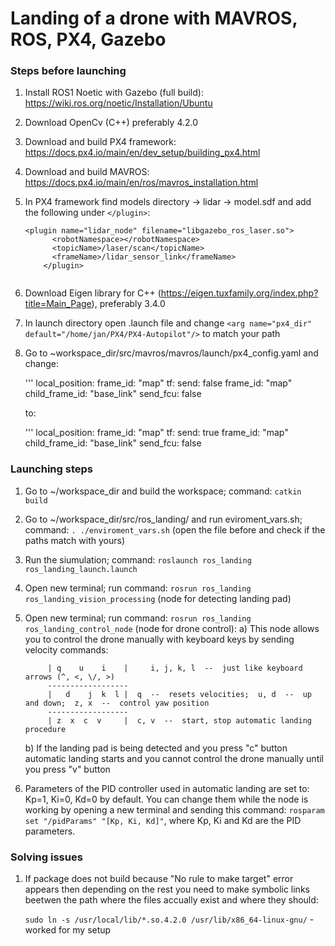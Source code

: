 # Landing of a drone with MAVROS, ROS, PX4, Gazebo

### Steps before launching

1. Install ROS1 Noetic with Gazebo (full build): https://wiki.ros.org/noetic/Installation/Ubuntu
2. Download OpenCv (C++) preferably 4.2.0 
3. Download and build PX4 framework: https://docs.px4.io/main/en/dev_setup/building_px4.html
4. Download and build MAVROS: https://docs.px4.io/main/en/ros/mavros_installation.html
5. In PX4 framework find models directory -> lidar -> model.sdf and add the following under `</plugin>`:

	```
	<plugin name="lidar_node" filename="libgazebo_ros_laser.so">
          <robotNamespace></robotNamespace>
          <topicName>/laser/scan</topicName>
          <frameName>/lidar_sensor_link</frameName>
        </plugin>
        
6. Download Eigen library for C++ (https://eigen.tuxfamily.org/index.php?title=Main_Page), preferably 3.4.0
7. In launch directory open .launch file and change `<arg name="px4_dir" default="/home/jan/PX4/PX4-Autopilot"/>` to match your path
8. Go to ~workspace_dir/src/mavros/mavros/launch/px4_config.yaml and change:

	'''
	local_position:
	  frame_id: "map"
	  tf:
	    send: false
	    frame_id: "map"
	    child_frame_id: "base_link"
	    send_fcu: false
   
   to:
   
   	'''
	local_position:
	  frame_id: "map"
	  tf:
	    send: true
	    frame_id: "map"
	    child_frame_id: "base_link"
	    send_fcu: false

### Launching steps

1. Go to ~/workspace_dir and build the workspace; command: `catkin build`
2. Go to ~/workspace_dir/src/ros_landing/ and run eviroment_vars.sh; command: `. ./enviroment_vars.sh` (open the file 	before and check if the paths match with yours)
3. Run the siumulation; command: `roslaunch ros_landing ros_landing_launch.launch`
4. Open new terminal; run command: `rosrun ros_landing ros_landing_vision_processing` (node for detecting landing pad)
5. Open new terminal; run command: `rosrun ros_landing ros_landing_control_node` (node for drone control):
	a) This node allows you to control the drone manually with keyboard keys by sending velocity commands:
		
		   	| q    u    i    |     i, j, k, l  --  just like keyboard arrows (^, <, \/, >)
		   	------------------
			|   d    j  k  l |	q  --  resets velocities;  u, d  --  up and down;  z, x  --  control yaw position
			------------------
			| z  x  c  v     |	c, v  --  start, stop automatic landing procedure
	
	b) If the landing pad is being detected and you press "c" button automatic landing starts and you cannot control the drone manually 		   until you press "v" button
6. Parameters of the PID controller used in automatic landing are set to: Kp=1, Ki=0, Kd=0 by default. You can change them while the node is working by opening a new terminal and sending this command: `rosparam set "/pidParams" "[Kp, Ki, Kd]"`, where Kp, Ki and Kd are the PID parameters.

### Solving issues

1. If package does not build because "No rule to make target" error appears then depending on the rest you need to make symbolic links beetwen the path where the files accually exist and where they should: 

	`sudo ln -s /usr/local/lib/*.so.4.2.0 /usr/lib/x86_64-linux-gnu/` - worked for my setup
